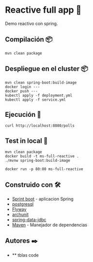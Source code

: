 # Reactive full app 🚀

Demo reactivo con spring.

## Compilación 📦

```
mvn clean package
```

## Despliegue en el cluster 📦

```
mvn clean spring-boot:build-image
docker login ---
docker push ---
kubectl apply -f deployment.yml
kubectl apply -f service.yml
```


## Ejecución 🔧

```
curl http://localhost:8080/polls
```

## Test in local 🔧

```
mvn clean package
docker build -t ms-full-reactive .
./mvnw spring-boot:build-image

docker run -p 80:80 ms-full-reactive
```

## Construido con 🛠️

* [Sprint boot](https://spring.io/projects/spring-boot) - aplicacion Spring
* [postgresql](https://www.postgresql.org/)
* [Flyway](https://flywaydb.org/)
* [archunit](https://www.archunit.org/)
* [spring-data-jdbc](https://spring.io/projects/spring-data-jdbc)
* [Maven](https://maven.apache.org/) - Manejador de dependencias

## Autores ✒️

* ** tblas code
